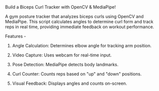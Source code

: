 Build a Biceps Curl Tracker with OpenCV & MediaPipe!

A gym posture tracker that analyzes biceps curls using OpenCV and MediaPipe. This script calculates angles to determine curl form and track reps in real time, providing immediate feedback on workout performance.

Features -

1. Angle Calculation: Determines elbow angle for tracking arm position.


2. Video Capture: Uses webcam for real-time input.


3. Pose Detection: MediaPipe detects body landmarks.


4. Curl Counter: Counts reps based on "up" and "down" positions.


5. Visual Feedback: Displays angles and counts on-screen.
